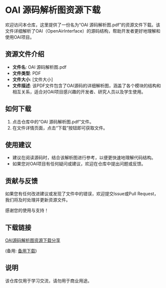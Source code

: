 # OAI 源码解析图资源下载

欢迎访问本仓库，这里提供了一份名为“OAI 源码解析图.pdf”的资源文件下载。该文件详细解析了OAI（OpenAirInterface）的源码结构，帮助开发者更好地理解和使用OAI项目。

## 资源文件介绍

- **文件名**: OAI 源码解析图.pdf
- **文件类型**: PDF
- **文件大小**: [文件大小]
- **文件描述**: 该PDF文件包含了OAI源码的详细解析图，涵盖了各个模块的结构和相互关系，适合对OAI项目感兴趣的开发者、研究人员以及学生使用。

## 如何下载

1. 点击仓库中的“OAI 源码解析图.pdf”文件。
2. 在文件详情页面，点击“下载”按钮即可获取文件。

## 使用建议

- 建议在阅读源码时，结合该解析图进行参考，以便更快速地理解代码结构。
- 如果您对OAI项目有任何疑问或建议，欢迎在仓库中提出问题或反馈。

## 贡献与反馈

如果您有任何改进建议或发现了文件中的错误，欢迎提交Issue或Pull Request，我们将及时处理并更新资源文件。

感谢您的使用与支持！

## 下载链接
[OAI源码解析图资源下载分享](https://pan.quark.cn/s/0efe3dc25b74) 

(备用: [备用下载](https://pan.baidu.com/s/1rw0ptmNdBIv0B6Lsm235xw?pwd=1234))

## 说明

该仓库仅用于学习交流，请勿用于商业用途。
